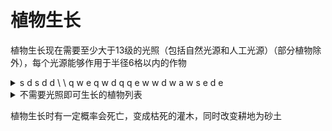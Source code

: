 # 植物生长

植物生长现在需要至少大于13级的光照（包括自然光源和人工光源）（部分植物除外），每个光源能够作用于半径6格以内的作物



<details>

<summary> s d s d d \ \ q w e q w d q q e w w d w a w s e d e        </summary>



</details>

<details>

<summary>  不需要光照即可生长的植物列表</summary>

* 红色/棕色蘑菇
* 洞穴藤蔓
* 发光地衣
* 海带
* 所有生长于下界、末地的植物

</details>

植物生长时有一定概率会死亡，变成枯死的灌木，同时改变耕地为砂土
